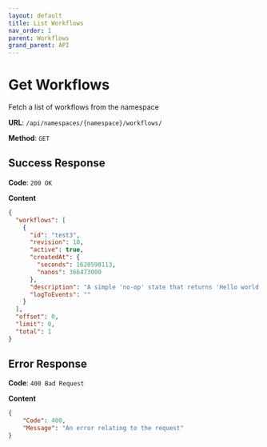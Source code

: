 ```yaml
---
layout: default
title: List Workflows
nav_order: 1
parent: Workflows
grand_parent: API
---
```


# Get Workflows

Fetch a list of workflows from the namespace

**URL**: `/api/namespaces/{namespace}/workflows/`

**Method**: `GET`

## Success Response
**Code**: `200 OK`

**Content**

```json
{
  "workflows": [
    {
      "id": "test3",
      "revision": 10,
      "active": true,
      "createdAt": {
        "seconds": 1620598113,
        "nanos": 366473000
      },
      "description": "A simple 'no-op' state that returns 'Hello world!'",
      "logToEvents": ""
    }
  ],
  "offset": 0,
  "limit": 0,
  "total": 1
}
```


## Error Response

**Code**: `400 Bad Request`

**Content**

```json
{
    "Code": 400,
    "Message": "An error relating to the request"
}
```